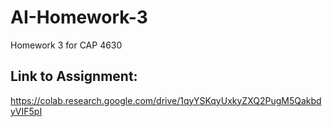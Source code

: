 # AI-Homework-3
Homework 3 for CAP 4630

## Link to Assignment:
https://colab.research.google.com/drive/1qyYSKqyUxkyZXQ2PugM5QakbdyVIF5pI
